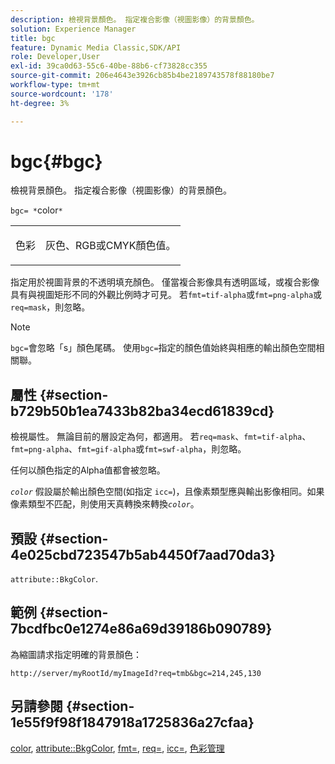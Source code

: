 ```yaml
---
description: 檢視背景顏色。 指定複合影像（視圖影像）的背景顏色。
solution: Experience Manager
title: bgc
feature: Dynamic Media Classic,SDK/API
role: Developer,User
exl-id: 39ca0d63-55c6-40be-88b6-cf73828cc355
source-git-commit: 206e4643e3926cb85b4be2189743578f88180be7
workflow-type: tm+mt
source-wordcount: '178'
ht-degree: 3%

---
```


# bgc{#bgc}

檢視背景顏色。 指定複合影像（視圖影像）的背景顏色。

`bgc= *`color`*`

<table id="simpletable_998CF426296945FEA48D19E33B71A17E"> 
 <tr class="strow"> 
  <td class="stentry"> <p><span class="codeph"> <span class="varname"> 色彩</span></span> </p> </td> 
  <td class="stentry"> <p>灰色、RGB或CMYK顏色值。 </p></td> 
 </tr> 
</table>

指定用於視圖背景的不透明填充顏色。 僅當複合影像具有透明區域，或複合影像具有與視圖矩形不同的外觀比例時才可見。 若`fmt=tif-alpha`或`fmt=png-alpha`或`req=mask`，則忽略。

>[!NOTE]
>
>`bgc=`會忽略「s」顏色尾碼。 使用`bgc=`指定的顏色值始終與相應的輸出顏色空間相關聯。

## 屬性 {#section-b729b50b1ea7433b82ba34ecd61839cd}

檢視屬性。 無論目前的層設定為何，都適用。 若`req=mask`、`fmt=tif-alpha`、`fmt=png-alpha`、`fmt=gif-alpha`或`fmt=swf-alpha`，則忽略。

任何以顏色指定的Alpha值都會被忽略。

*`color`* 假設屬於輸出顏色空間(如指定 `icc=`)，且像素類型應與輸出影像相同。如果像素類型不匹配，則使用天真轉換來轉換&#x200B;*`color`*。

## 預設 {#section-4e025cbd723547b5ab4450f7aad70da3}

`attribute::BkgColor`.

## 範例 {#section-7bcdfbc0e1274e86a69d39186b090789}

為縮圖請求指定明確的背景顏色：

`http://server/myRootId/myImageId?req=tmb&bgc=214,245,130`

## 另請參閱 {#section-1e55f9f98f1847918a1725836a27cfaa}

[color](../../../../../is-api/http-ref/image-serving-api-ref/c-http-protocol-reference/c-data-types/r-is-http-color.md#reference-0fdb264a3aed4bd78451bb55311f6e93),  [attribute::BkgColor](../../../../../is-api/image-catalog/image-serving-api-ref/c-image-catalog-reference/c-attributes-reference/r-bkgcolor.md#reference-ed53106ee50442d7a2dd3e1f60e6f0f8),  [fmt=](../../../../../is-api/http-ref/image-serving-api-ref/c-http-protocol-reference/c-command-reference/r-is-http-fmt.md#reference-cdf10043423b45ba9fe15157fb3ae37a),  [req=](../../../../../is-api/http-ref/image-serving-api-ref/c-http-protocol-reference/c-command-reference/r-req/r-req.md#reference-907cdb4a97034db7ad94695f25552e76),  [icc=](../../../../../is-api/http-ref/image-serving-api-ref/c-http-protocol-reference/c-command-reference/r-icc.md#reference-182b5679e21e4df3b4d330535a5a7517),  [色彩管理](../../../../../is-api/http-ref/image-serving-api-ref/c-http-protocol-reference/c-syntax-and-features/r-color-management.md#reference-c7e4a72d589145189f7e4bcb6b4544d7)
